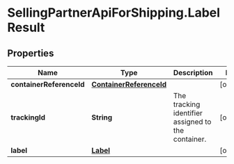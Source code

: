 # SellingPartnerApiForShipping.LabelResult

## Properties
Name | Type | Description | Notes
------------ | ------------- | ------------- | -------------
**containerReferenceId** | [**ContainerReferenceId**](ContainerReferenceId.md) |  | [optional] 
**trackingId** | **String** | The tracking identifier assigned to the container. | [optional] 
**label** | [**Label**](Label.md) |  | [optional] 


